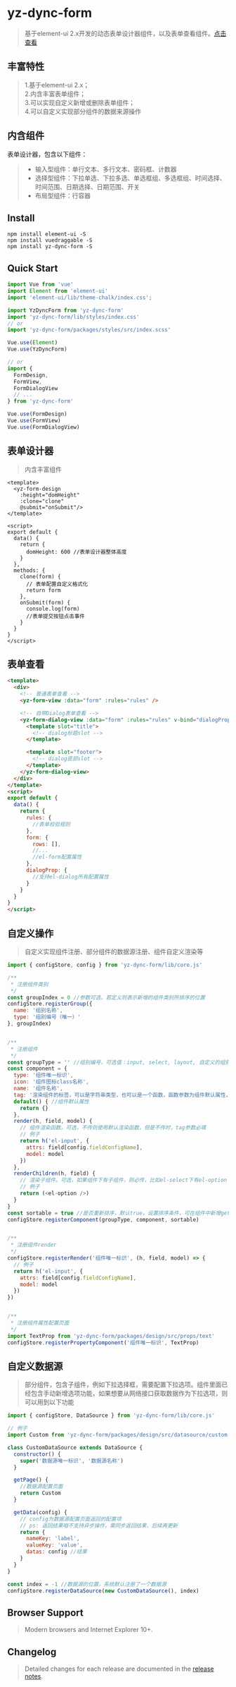 # yz-dync-form

>基于element-ui 2.x开发的动态表单设计器组件，以及表单查看组件。[点击查看](https://xlkai.github.io/yz-dync-form)

## 丰富特性
>1.基于element-ui 2.x；<br>
>2.内含丰富表单组件；<br>
>3.可以实现自定义新增或删除表单组件；<br>
>4.可以自定义实现部分组件的数据来源操作<br>

## 内含组件
表单设计器，包含以下组件：
>* 输入型组件：单行文本、多行文本、密码框、计数器
>* 选择型组件：下拉单选、下拉多选、单选框组、多选框组、时间选择、时间范围、日期选择、日期范围、开关
>* 布局型组件：行容器

## Install
```shell
npm install element-ui -S
npm install vuedraggable -S
npm install yz-dync-form -S
```

## Quick Start
```javascript
import Vue from 'vue'
import Element from 'element-ui'
import 'element-ui/lib/theme-chalk/index.css';

import YzDyncForm from 'yz-dync-form'
import 'yz-dync-form/lib/styles/index.css'
// or 
import 'yz-dync-form/packages/styles/src/index.scss'

Vue.use(Element)
Vue.use(YzDyncForm)

// or
import {
  FormDesign,
  FormView,
  FormDialogView
  // ...
} from 'yz-dync-form'

Vue.use(FormDesign)
Vue.use(FormView)
Vue.use(FormDialogView)
```

## 表单设计器
>内含丰富组件

```vue
<template>
  <yz-form-design
    :height="domHeight"
    :clone="clone"
    @submit="onSubmit"/>
</template>

<script>
export default {
  data() {
    return {
      domHeight: 600 //表单设计器整体高度
    }
  },
  methods: {
    clone(form) {
      // 表单配置自定义格式化
      return form
    },
    onSubmit(form) {
      console.log(form)
      //表单提交按钮点击事件
    }
  }
}
</script>
```

## 表单查看

```html
<template>
  <div>
    <!-- 普通表单查看 -->
    <yz-form-view :data="form" :rules="rules" />

    <!-- 自带Dialog表单查看 -->
    <yz-form-dialog-view :data="form" :rules="rules" v-bind="dialogProp">
      <template slot="title">
        <!-- dialog标题slot -->
      </template>

      <template slot="footer">
        <!-- dialog底部slot -->
      </template>
    </yz-form-dialog-view>
  </div>
</template>
<script>
export default {
  data() {
    return {
      rules: {
        //表单校验规则
      },
      form: {
        rows: [],
        //...
        //el-form配置属性
      },
      dialogProp: {
        //支持el-dialog所有配置属性
      }
    }
  }
}
</script>
```

## 自定义操作
>自定义实现组件注册、部分组件的数据源注册、组件自定义渲染等

```javascript
import { configStore, config } from 'yz-dync-form/lib/core.js'

/**
 * 注册组件类别
 */
const groupIndex = 0 //参数可选，若定义则表示新增的组件类别所排序的位置
configStore.registerGroup({
  name: '组别名称',
  type: '组别编号（唯一）'
}, groupIndex)


/**
 * 注册组件 
 */
const groupType = '' //组别编号，可选值：input, select, layout, 自定义的组别编号
const component = {
  type: '组件唯一标识',
  icon: '组件图标class名称',
  name: '组件名称',
  tag: '渲染组件的标签，可以是字符串类型，也可以是一个函数，函数参数为组件默认属性，例如：e-input',
  default() { //组件默认属性
    return {}
  },
  render(h, field, model) {
    // 组件渲染函数。可选，不传则使用默认渲染函数，但是不传时，tag参数必填
    // 例子
    return h('el-input', {
      attrs: field[config.fieldConfigName],
      model: model
    })
  },
  renderChildren(h, field) {
    // 渲染子组件。可选，如果组件下有子组件，则必传，比如el-select下有el-option
    // 例子
    return (<el-option />)
  }
}
const sortable = true //是否重新排序，默认true，设置排序条件，可在组件中新增getOrder()方法，返回值越小排序越前
configStore.registerComponent(groupType, component, sortable)


/**
 * 注册组件render
 */
configStore.registerRender('组件唯一标识', (h, field, model) => {
  // 例子
  return h('el-input', {
    attrs: field[config.fieldConfigName],
    model: model
  })
})


/**
 * 注册组件属性配置页面
 */
import TextProp from 'yz-dync-form/packages/design/src/props/text'
configStore.registerPropertyComponent('组件唯一标识', TextProp) 
```

## 自定义数据源
>部分组件，包含子组件，例如下拉选择框，需要配置下拉选项。组件里面已经包含手动新增选项功能，如果想要从网络接口获取数据作为下拉选项，则可以用到以下功能

```javascript
import { configStore, DataSource } from 'yz-dync-form/lib/core.js'

// 例子
import Custom from 'yz-dync-form/packages/design/src/datasource/custom'

class CustomDataSource extends DataSource {
  constructor() {
    super('数据源唯一标识', '数据源名称')
  }

  getPage() {
    //数据源配置页面
    return Custom
  }

  getData(config) {
    // config为数据源配置页面返回的配置项
    // ps: 返回结果咱不支持异步操作，需同步返回结果，后续再更新
    return {
      nameKey: 'label', 
      valueKey: 'value',
      datas: config //结果
    }
  }
}

const index = -1 //数据源的位置，系统默认注册了一个数据源
configStore.registerDataSource(new CustomDataSource(), index)
```

## Browser Support
>Modern browsers and Internet Explorer 10+.

## Changelog
>Detailed changes for each release are documented in the [release notes](https://github.com/xlkai/yz-dync-form/releases).
